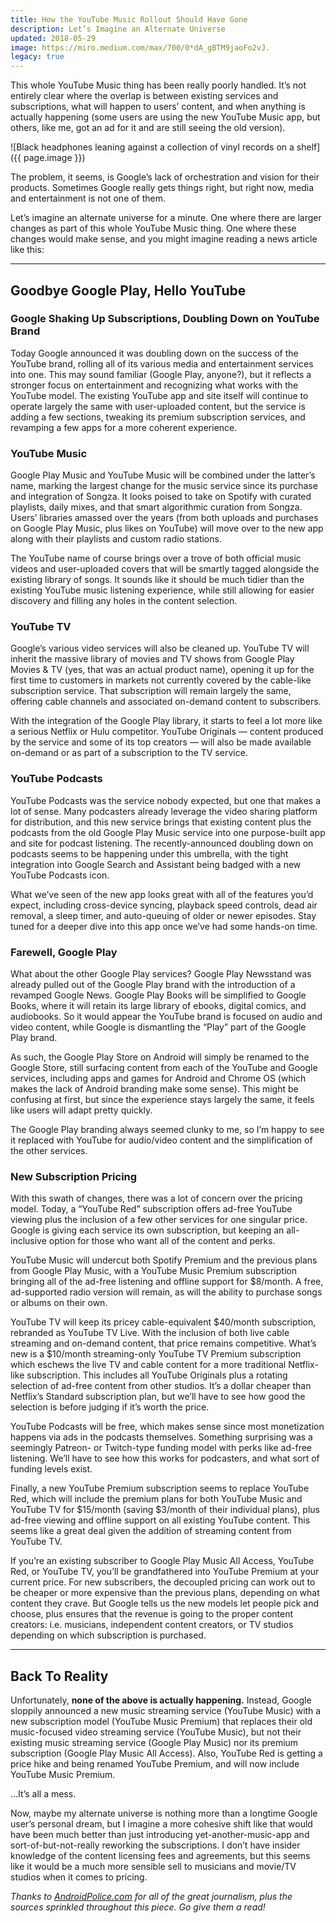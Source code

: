 ```yaml
---
title: How the YouTube Music Rollout Should Have Gone
description: Let’s Imagine an Alternate Universe
updated: 2018-05-29
image: https://miro.medium.com/max/700/0*dA_gBTM9jaoFo2vJ.
legacy: true
---
```


This whole YouTube Music thing has been really poorly handled. It’s not entirely clear where the overlap is between existing services and subscriptions, what will happen to users’ content, and when anything is actually happening (some users are using the new YouTube Music app, but others, like me, got an ad for it and are still seeing the old version).

![Black headphones leaning against a collection of vinyl records on a shelf]({{ page.image }})

The problem, it seems, is Google’s lack of orchestration and vision for their products. Sometimes Google really gets things right, but right now, media and entertainment is not one of them.

Let’s imagine an alternate universe for a minute. One where there are larger changes as part of this whole YouTube Music thing. One where these changes would make sense, and you might imagine reading a news article like this:

---

## Goodbye Google Play, Hello YouTube
### Google Shaking Up Subscriptions, Doubling Down on YouTube Brand

Today Google announced it was doubling down on the success of the YouTube brand, rolling all of its various media and entertainment services into one. This may sound familiar (Google Play, anyone?), but it reflects a stronger focus on entertainment and recognizing what works with the YouTube model. The existing YouTube app and site itself will continue to operate largely the same with user-uploaded content, but the service is adding a few sections, tweaking its premium subscription services, and revamping a few apps for a more coherent experience.

### YouTube Music

Google Play Music and YouTube Music will be combined under the latter’s name, marking the largest change for the music service since its purchase and integration of Songza. It looks poised to take on Spotify with curated playlists, daily mixes, and that smart algorithmic curation from Songza. Users’ libraries amassed over the years (from both uploads and purchases on Google Play Music, plus likes on YouTube) will move over to the new app along with their playlists and custom radio stations.

The YouTube name of course brings over a trove of both official music videos and user-uploaded covers that will be smartly tagged alongside the existing library of songs. It sounds like it should be much tidier than the existing YouTube music listening experience, while still allowing for easier discovery and filling any holes in the content selection.

### YouTube TV

Google’s various video services will also be cleaned up. YouTube TV will inherit the massive library of movies and TV shows from Google Play Movies & TV (yes, that was an actual product name), opening it up for the first time to customers in markets not currently covered by the cable-like subscription service. That subscription will remain largely the same, offering cable channels and associated on-demand content to subscribers.

With the integration of the Google Play library, it starts to feel a lot more like a serious Netflix or Hulu competitor. YouTube Originals — content produced by the service and some of its top creators — will also be made available on-demand or as part of a subscription to the TV service.

### YouTube Podcasts

YouTube Podcasts was the service nobody expected, but one that makes a lot of sense. Many podcasters already leverage the video sharing platform for distribution, and this new service brings that existing content plus the podcasts from the old Google Play Music service into one purpose-built app and site for podcast listening. The recently-announced doubling down on podcasts seems to be happening under this umbrella, with the tight integration into Google Search and Assistant being badged with a new YouTube Podcasts icon.

What we’ve seen of the new app looks great with all of the features you’d expect, including cross-device syncing, playback speed controls, dead air removal, a sleep timer, and auto-queuing of older or newer episodes. Stay tuned for a deeper dive into this app once we’ve had some hands-on time.

### Farewell, Google Play

What about the other Google Play services? Google Play Newsstand was already pulled out of the Google Play brand with the introduction of a revamped Google News. Google Play Books will be simplified to Google Books, where it will retain its large library of ebooks, digital comics, and audiobooks. So it would appear the YouTube brand is focused on audio and video content, while Google is dismantling the “Play” part of the Google Play brand.

As such, the Google Play Store on Android will simply be renamed to the Google Store, still surfacing content from each of the YouTube and Google services, including apps and games for Android and Chrome OS (which makes the lack of Android branding make some sense). This might be confusing at first, but since the experience stays largely the same, it feels like users will adapt pretty quickly.

The Google Play branding always seemed clunky to me, so I’m happy to see it replaced with YouTube for audio/video content and the simplification of the other services.

### New Subscription Pricing

With this swath of changes, there was a lot of concern over the pricing model. Today, a “YouTube Red” subscription offers ad-free YouTube viewing plus the inclusion of a few other services for one singular price. Google is giving each service its own subscription, but keeping an all-inclusive option for those who want all of the content and perks.

YouTube Music will undercut both Spotify Premium and the previous plans from Google Play Music, with a YouTube Music Premium subscription bringing all of the ad-free listening and offline support for $8/month. A free, ad-supported radio version will remain, as will the ability to purchase songs or albums on their own.

YouTube TV will keep its pricey cable-equivalent $40/month subscription, rebranded as YouTube TV Live. With the inclusion of both live cable streaming and on-demand content, that price remains competitive. What’s new is a $10/month streaming-only YouTube TV Premium subscription which eschews the live TV and cable content for a more traditional Netflix-like subscription. This includes all YouTube Originals plus a rotating selection of ad-free content from other studios. It’s a dollar cheaper than Netflix’s Standard subscription plan, but we’ll have to see how good the selection is before judging if it’s worth the price.

YouTube Podcasts will be free, which makes sense since most monetization happens via ads in the podcasts themselves. Something surprising was a seemingly Patreon- or Twitch-type funding model with perks like ad-free listening. We’ll have to see how this works for podcasters, and what sort of funding levels exist.

Finally, a new YouTube Premium subscription seems to replace YouTube Red, which will include the premium plans for both YouTube Music and YouTube TV for $15/month (saving $3/month of their individual plans), plus ad-free viewing and offline support on all existing YouTube content. This seems like a great deal given the addition of streaming content from YouTube TV.

If you’re an existing subscriber to Google Play Music All Access, YouTube Red, or YouTube TV, you’ll be grandfathered into YouTube Premium at your current price. For new subscribers, the decoupled pricing can work out to be cheaper or more expensive than the previous plans, depending on what content they crave. But Google tells us the new models let people pick and choose, plus ensures that the revenue is going to the proper content creators: i.e. musicians, independent content creators, or TV studios depending on which subscription is purchased.

---

## Back To Reality

Unfortunately, **none of the above is actually happening.** Instead, Google sloppily announced a new music streaming service (YouTube Music) with a new subscription model (YouTube Music Premium) that replaces their old music-focused video streaming service (YouTube Music), but not their existing music streaming service (Google Play Music) nor its premium subscription (Google Play Music All Access). Also, YouTube Red is getting a price hike and being renamed YouTube Premium, and will now include YouTube Music Premium.

…It’s all a mess.

Now, maybe my alternate universe is nothing more than a longtime Google user’s personal dream, but I imagine a more cohesive shift like that would have been much better than just introducing yet-another-music-app and sort-of-but-not-really reworking the subscriptions. I don’t have insider knowledge of the content licensing fees and agreements, but this seems like it would be a much more sensible sell to musicians and movie/TV studios when it comes to pricing.

_Thanks to [AndroidPolice.com](https://androidpolice.com/) for all of the great journalism, plus the sources sprinkled throughout this piece. Go give them a read!_
